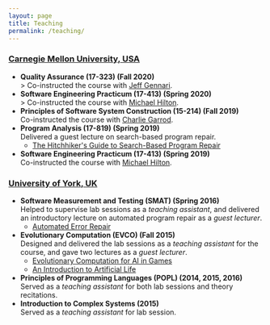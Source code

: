 ```yaml
---
layout: page
title: Teaching
permalink: /teaching/
---
```


### [Carnegie Mellon University, USA](https://www.cmu.edu/)

* **Quality Assurance (17-323) (Fall 2020)**<br/>>
  Co-instructed the course with [Jeff Gennari](https://resources.sei.cmu.edu/library/author.cfm?authorid=3415).
* **Software Engineering Practicum (17-413) (Spring 2020)**<br/>>
  Co-instructed the course with [Michael Hilton](https://www.cs.cmu.edu/~mhilton/).
* **Principles of Software System Construction (15-214) (Fall 2019)**<br/>
  Co-instructed the course with [Charlie Garrod](https://www.cs.cmu.edu/~charlie/).
* **Program Analysis (17-819) (Spring 2019)**<br/>
  Delivered a guest lecture on search-based program repair.
  * [The Hitchhiker's Guide to Search-Based Program Repair](http://www.cs.cmu.edu/~aldrich/courses/17-355-19sp/notes/slides24-program-repair.pdf)
* **Software Engineering Practicum (17-413) (Spring 2019)**<br/>
  Co-instructed the course with [Michael Hilton](https://www.cs.cmu.edu/~mhilton/).


### [University of York, UK](https://www.york.ac.uk/)

* **Software Measurement and Testing (SMAT) (Spring 2016)**<br/>
  Helped to supervise lab sessions as a *teaching assistant*,
  and delivered an introductory lecture on automated program repair as
  a *guest lecturer*.
  * [Automated Error Repair]()
* **Evolutionary Computation (EVCO) (Fall 2015)**<br/>
  Designed and delivered the lab sessions as a *teaching assistant* for the
  course, and gave two lectures as a *guest lecturer*.
  * [Evolutionary Computation for AI in Games]()
  * [An Introduction to Artificial Life]()
* **Principles of Programming Languages (POPL) (2014, 2015, 2016)**<br/>
  Served as a *teaching assistant* for both lab sessions and theory recitations.
* **Introduction to Complex Systems (2015)**<br/>
  Served as a *teaching assistant* for lab session.
